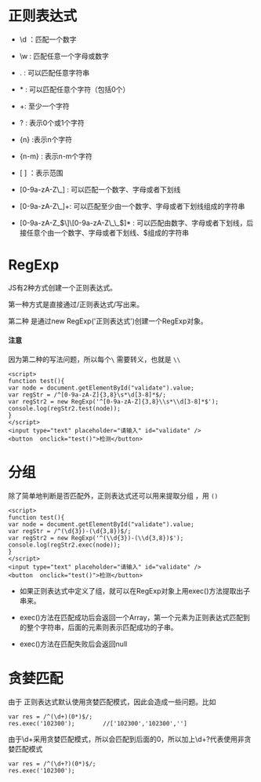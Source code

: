 # 正则表达式

* \d ：匹配一个数字
* \w : 匹配任意一个字母或数字
* . : 可以匹配任意字符串
* \* : 可以匹配任意个字符（包括0个）
* +: 至少一个字符
* ? : 表示0个或1个字符

* {n} :表示n个字符

* {n-m} : 表示n-m个字符

* \[ \] ：表示范围

* \[0-9a-zA-Z\\_\] : 可以匹配一个数字、字母或者下划线

* \[0-9a-zA-Z\\_\]+: 可以匹配至少由一个数字、字母或者下划线组成的字符串

* \[0-9a-zA-Z\_$\]\[0-9a-zA-Z\_\_$\]\* : 可以匹配由数字、字母或者下划线，后接任意个由一个数字、字母或者下划线、$组成的字符串

# RegExp

JS有2种方式创建一个正则表达式。

第一种方式是直接通过/正则表达式/写出来。

第二种 是通过new RegExp\('正则表达式'\)创建一个RegExp对象。

#### 注意

因为第二种的写法问题，所以每个`\`  需要转义，也就是 `\\`

```
<script>
function test(){
var node = document.getElementById("validate").value;
var regStr = /^[0-9a-zA-Z]{3,8}\s*\d[3-8]*$/;
var regStr2 = new RegExp('^[0-9a-zA-Z]{3,8}\\s*\\d[3-8]*$');
console.log(regStr2.test(node));
}
</script>
<input type="text" placeholder="请输入" id="validate" />
<button  onclick="test()">检测</button>
```

# 分组

除了简单地判断是否匹配外，正则表达式还可以用来提取分组 ，用 `()`

```
<script>
function test(){
var node = document.getElementById("validate").value;
var regStr = /^(\d{3})-(\d{3,8})$/;
var regStr2 = new RegExp('^(\\d{3})-(\\d{3,8})$');
console.log(regStr2.exec(node));
}
</script>
<input type="text" placeholder="请输入" id="validate" />
<button  onclick="test()">检测</button>
```

* 如果正则表达式中定义了组，就可以在RegExp对象上用exec\(\)方法提取出子串来。

* exec\(\)方法在匹配成功后会返回一个Array，第一个元素为正则表达式匹配到的整个字符串，后面的元素则表示匹配成功的子串。
* exec\(\)方法在匹配失败后会返回null



# 贪婪匹配



由于 正则表达式默认使用贪婪匹配模式，因此会造成一些问题。比如

```
var res = /^(\d+)(0*)$/;
res.exec('102300');        //['102300','102300','']
```

由于\d+采用贪婪匹配模式，所以会匹配到后面的0，所以加上\d+?代表使用非贪婪匹配模式

```
var res = /^(\d+?)(0*)$/;
res.exec('102300');
```







